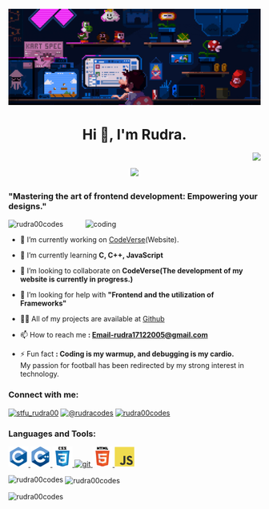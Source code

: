 ![banner](https://github.com/Rudra00codes/Rudra00codes/blob/main/Github%20banner.gif)
<h1 align="center">Hi 👋, I'm Rudra.</h1>
<img align="right" src="https://visitor-badge.laobi.laobi.icu/badge?page_id=rudra00codes.rudra00codes" />

<h1 align="center">
    <img src="https://readme-typing-svg.herokuapp.com/?font=Righteous&size=35&center=true&vCenter=true&width=500&height=70&duration=4000&lines=Hi+There!+👋;+I'm+Rudra !;" />
</h1>

<h3 align="centre">"Mastering the art of frontend development: Empowering your designs."</h3>
<img align="right" alt="coding" width="350" src=https://media.tenor.com/UttC4AITYR4AAAAd/full-stack-developer.gif">

<p align="left"> <img src="https://komarev.com/ghpvc/?username=rudra00codes&label=Profile%20views&color=0e75b6&style=flat" alt="rudra00codes" /> </p>

- 🔭 I’m currently working on [CodeVerse](file:///C:/Users/dell/Desktop/website/web_prototype.html)(Website).

- 🌱 I’m currently learning **C, C++, JavaScript**

- 👯 I’m looking to collaborate on **CodeVerse(The development of my website is currently in progress.)**

- 🤝 I’m looking for help with **"Frontend and the utilization of Frameworks"**

- 👨‍💻 All of my projects are available at [Github](Github)

- 📫 How to reach me **: Email-rudra17122005@gmail.com**

- ⚡ Fun fact **: Coding is my warmup, and debugging is my cardio.**<br>My passion for football has been redirected by my strong interest in technology.
 
<h3 align="left">Connect with me:</h3>
<p align="left">
<a href="https://instagram.com/stfu_rudra00" target="blank"><img align="center" src="https://raw.githubusercontent.com/rahuldkjain/github-profile-readme-generator/master/src/images/icons/Social/instagram.svg" alt="stfu_rudra00" height="30" width="40" /></a>
<a href="https://www.hackerrank.com/@rudracodes" target="blank"><img align="center" src="https://raw.githubusercontent.com/rahuldkjain/github-profile-readme-generator/master/src/images/icons/Social/hackerrank.svg" alt="@rudracodes" height="30" width="40" /></a>
<a href="https://auth.geeksforgeeks.org/user/rudra00codes" target="blank"><img align="center" src="https://raw.githubusercontent.com/rahuldkjain/github-profile-readme-generator/master/src/images/icons/Social/geeks-for-geeks.svg" alt="rudra00codes" height="30" width="40" /></a>
</p>

<h3 align="left">Languages and Tools:</h3>
<p align="left"> <a href="https://www.cprogramming.com/" target="_blank" rel="noreferrer"> <img src="https://raw.githubusercontent.com/devicons/devicon/master/icons/c/c-original.svg" alt="c" width="40" height="40"/> </a> <a href="https://www.w3schools.com/cpp/" target="_blank" rel="noreferrer"> <img src="https://raw.githubusercontent.com/devicons/devicon/master/icons/cplusplus/cplusplus-original.svg" alt="cplusplus" width="40" height="40"/> </a> <a href="https://www.w3schools.com/css/" target="_blank" rel="noreferrer"> <img src="https://raw.githubusercontent.com/devicons/devicon/master/icons/css3/css3-original-wordmark.svg" alt="css3" width="40" height="40"/> </a> <a href="https://git-scm.com/" target="_blank" rel="noreferrer"> <img src="https://www.vectorlogo.zone/logos/git-scm/git-scm-icon.svg" alt="git" width="40" height="40"/> </a> <a href="https://www.w3.org/html/" target="_blank" rel="noreferrer"> <img src="https://raw.githubusercontent.com/devicons/devicon/master/icons/html5/html5-original-wordmark.svg" alt="html5" width="40" height="40"/> </a> <a href="https://developer.mozilla.org/en-US/docs/Web/JavaScript" target="_blank" rel="noreferrer"> <img src="https://raw.githubusercontent.com/devicons/devicon/master/icons/javascript/javascript-original.svg" alt="javascript" width="40" height="40"/> </a> </p>


<p><img align="left" src="https://github-readme-stats.vercel.app/api/top-langs?username=rudra00codes&show_icons=true&locale=en&layout=compact" alt="rudra00codes" /></p>

<p>&nbsp;<img align="center" src="https://github-readme-stats.vercel.app/api?username=rudra00codes&show_icons=true&locale=en" alt="rudra00codes" /></p>

<p><img align="center" src="https://github-readme-streak-stats.herokuapp.com/?user=rudra00codes&" alt="rudra00codes" /></p>
